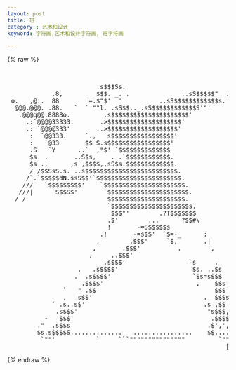```yaml
---
layout: post
title: 班
category : 艺术和设计
keyword: 字符画,艺术和设计字符画, 班字符画

---
```

{% raw %}
<pre>


                        .s$$$Ss.
            .8,         $$$. _. .              ..sS$$$$$"  ...,.;
 o.   ,@..  88        =.$"$'  '          ..sS$$$$$$$$$$$$s. _;"'
  @@@.@@@. .88.   `  ` ""l. .sS$$.._.sS$$$$$$$$$$$$S'"'
   .@@@q@@.8888o.         .s$$$$$$$$$$$$$$$$$$$$$'
     .:`@@@@33333.       .>$$$$$$$$$$$$$$$$$$$$'
     .: `@@@@333'       ..>$$$$$$$$$$$$$$$$$$$'
      :  `@@333.     `.,   s$$$$$$$$$$$$$$$$$'
      :   `@33       $$ S.s$$$$$$$$$$$$$$$$$'
      .S   `Y      ..`  ,"$' `$$$$$$$$$$$$$$
      $s  .       ..S$s,    . .`$$$$$$$$$$$$.
      $s .,      ,s ,$$$$,,sS$s.$$$$$$$$$$$$$.
      / /$$SsS.s. ..s$$$$$$$$$$$$$$$$$$$$$$$$$.
     /`.`$$$$$dN.ssS$$'`$$$$$$$$$$$$$$$$$$$$$$$.
    ///   `$$$$$$$$$'    `$$$$$$$$$$$$$$$$$$$$$$.
   ///|     `S$$S$'       `$$$$$$$$$$$$$$$$$$$$$$.
  / /                      $$$$$$$$$$$$$$$$$$$$$.
                           `$$$$$$$$$$$$$$$$$$$$$s.
                            $$$"'        .?T$$$$$$$
                           .$'        ...      ?$$#\
                           !       -=S$$$$$s
                         .!       -=s$$'  `$=-_      :
                        ,        .$$$'     `$,       .|
                       ,       .$$$'          .        ,
                      ,     ..$$$'
                          .s$$$'                 `s     .
                   .   .s$$$$'                    $s. ..$s
                  .  .s$$$$'                      `$s=s$$$
                    .$$$$'                         ,    $$s
               `   " .$$'                               $$$
               ,   s$$'                              .  $$$s
            ` .s..s$'                                .s ,$$
             .s$$$'                                   "s$$$,
          -   $$$'                                     .$$$$.
        ."  .s$$s                                     .$',',$.
        $s.s$$$$S..............   ................    $$....s$s......
         `""'           `     ```"""""""""""""""         `""   ``
                                                           [banksy]dp  </pre>
{% endraw %}
